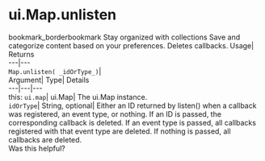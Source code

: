  
#  ui.Map.unlisten
bookmark_borderbookmark Stay organized with collections  Save and categorize content based on your preferences.
Deletes callbacks. 
Usage| Returns  
---|---  
`Map.unlisten( _idOrType_)`|   
Argument|  Type| Details  
---|---|---  
this: `ui.map`| ui.Map| The ui.Map instance.  
`idOrType`| String, optional| Either an ID returned by listen() when a callback was registered, an event type, or nothing. If an ID is passed, the corresponding callback is deleted. If an event type is passed, all callbacks registered with that event type are deleted. If nothing is passed, all callbacks are deleted.  
Was this helpful?
